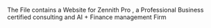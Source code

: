 The File contains a Website for Zennith Pro , a Professional Business certified consulting and AI + Finance management Firm

